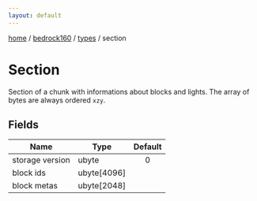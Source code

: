 ```yaml
---
layout: default
---
```


[home](/)  /  [bedrock160](/protocol/bedrock160)  /  [types](/protocol/bedrock160/types)  /  section

# Section

Section of a chunk with informations about blocks and lights. The array of bytes are always ordered `xzy`.

## Fields

Name | Type | Default
---|---|:---:
storage version | ubyte | 0
block ids | ubyte[4096] | 
block metas | ubyte[2048] |

